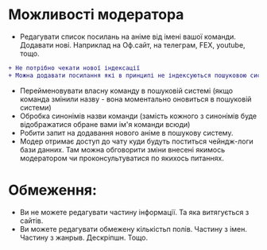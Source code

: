 # Можливості модератора

* Редагувати список посилань на аніме від імені вашої команди. Додавати нові. Наприклад на Оф.сайт, на телеграм, FEX, youtube, тощо.

```diff
+ Не потрібно чекати нової індексації
+ Можна додавати посилання які в принципі не індексуються пошуковою системою - youtube, vimeo, фекс, телеграм, ваш офсайт, тощо
```

* Перейменовувати власну команду в пошуковій системі (якщо команда змінили назву - вона моментально оновиться в пошуковій системи)
* Обробка синонімів назви команди (замість кожного з синонімів буде відображатися обране вами ім'я команди всюди)
* Робити запит на додавання нового аніме в пошукову систему.
* Модер отримає доступ до чату куди будуть поститься чейндж-логи бази данних. Там можна обговорити зміни внесені якимось модератором чи проконсультуватися по якихось питаннях.

# Обмеження: 
* Ви не можете редагувати частину інформації. Та яка витягується з сайтів.
* Ви можете редагувати обмежену кількістьп полів. Частину з імен. Частину з жанрыв. Дескріпшн. Тощо.
